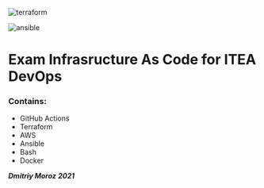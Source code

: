 ![terraform](https://github.com/dima-frost/iac/actions/workflows/terraform.yml/badge.svg)

![ansible](https://github.com/dima-frost/iac/actions/workflows/ansible.yml/badge.svg)

# Exam Infrasructure As Code for ITEA DevOps

### Contains:
 -	GitHub Actions
 -	Terraform
 -  AWS
 -	Ansible
 -	Bash
 -	Docker

***Dmitriy Moroz***  ***2021***
